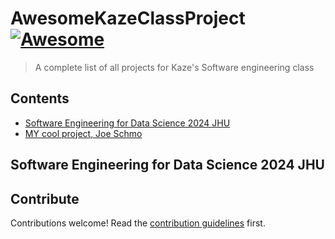 # AwesomeKazeClassProject [![Awesome](https://awesome.re/badge.svg)](https://awesome.re)

> A complete list of all projects for Kaze&#39;s Software engineering class


## Contents

- [Software Engineering for Data Science 2024 JHU](#software-engineering-for-data-science-2024-jhu)
- [MY cool project, Joe Schmo]()


## Software Engineering for Data Science 2024 JHU


## Contribute

Contributions welcome! Read the [contribution guidelines](contributing.md) first.
